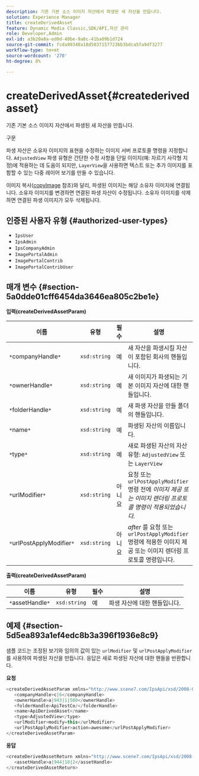 ```yaml
---
description: 기존 기본 소스 이미지 자산에서 파생된 새 자산을 만듭니다.
solution: Experience Manager
title: createDerivedAsset
feature: Dynamic Media Classic,SDK/API,자산 관리
role: Developer,Admin
exl-id: a3b20a8a-ed0d-40be-9a8c-41ba09b1d724
source-git-commit: fcda99340a18d5037157723bb3bdca5fa9df3277
workflow-type: tm+mt
source-wordcount: '270'
ht-degree: 8%

---
```


# createDerivedAsset{#createderivedasset}

기존 기본 소스 이미지 자산에서 파생된 새 자산을 만듭니다.

구문

<!--<a id="section_FE43FF204ED644C2AC901AF45982E942"></a>-->

파생 자산은 소유자 이미지의 표현을 수정하는 이미지 서버 프로토콜 명령을 지정합니다. `AdjustedView` 파생 유형은 간단한 수정 사항을 단일 이미지(예: 자르기 사각형 지정)에 적용하는 데 도움이 되지만, `LayerView`을 사용하면 텍스트 또는 추가 이미지를 포함할 수 있는 다중 레이어 보기를 만들 수 있습니다.

이미지 복사([copyImage](../../../operations/c-operations-intro/c-methods/r-copy-image.md#reference-0785131e690b4ad08be69172023f35d0) 참조)와 달리, 파생된 이미지는 해당 소유자 이미지에 연결됩니다. 소유자 이미지를 변경하면 연결된 파생 자산이 수정됩니다. 소유자 이미지를 삭제하면 연결된 파생 이미지가 모두 삭제됩니다.

## 인증된 사용자 유형 {#authorized-user-types}

* `IpsUser`
* `IpsAdmin`
* `IpsCompanyAdmin`
* `ImagePortalAdmin`
* `ImagePortalContrib`
* `ImagePortalContribUser`

## 매개 변수 {#section-5a0dde01cff6454da3646ea805c2be1e}

**입력(createDerivedAssetParam)**

| 이름 | 유형 | 필수 | 설명 |
|---|---|---|---|
| `*`companyHandle`*` | `xsd:string` | 예 | 새 자산을 파생시킬 자산이 포함된 회사의 핸들입니다. |
| `*`ownerHandle`*` | `xsd:string` | 예 | 새 이미지가 파생되는 기본 이미지 자산에 대한 핸들입니다. |
| `*`folderHandle`*` | `xsd:string` | 예 | 새 파생 자산을 만들 폴더의 핸들입니다. |
| `*`name`*` | `xsd:string` | 예 | 파생된 자산의 이름입니다. |
| `*`type`*` | `xsd:string` | 예 | 새로 파생된 자산의 자산 유형: `AdjustedView` 또는 `LayerView` |
| `*`urlModifier`*` | `xsd:string` | 아니요 | 요청 또는 `urlPostApplyModifier` 명령 전에 *이미지 제공 또는 이미지 렌더링 프로토콜 명령이 적용되었습니다.* |
| `*`urlPostApplyModifier`*` | `xsd:string` | 아니요 | *after* 를 요청 또는 `urlPostApplyModifier` 명령에 적용한 이미지 제공 또는 이미지 렌더링 프로토콜 명령입니다. |

**출력(createDerivedAssetParam)**

| 이름 | 유형 | 필수 | 설명 |
|---|---|---|---|
| `*`assetHandle`*` | `xsd:string` | 예 | 파생 자산에 대한 핸들입니다. |

## 예제 {#section-5d5ea893a1ef4edc8b3a396f1936e8c9}

샘플 코드는 조정된 보기와 임의의 값이 있는 `urlModifier` 및 `urlPostApplyModifier` 를 사용하여 파생된 자산을 만듭니다. 응답은 새로 파생된 자산에 대한 핸들을 반환합니다.

**요청**

```java
<createDerivedAssetParam xmlns="http://www.scene7.com/IpsApi/xsd/2008-01-15">
   <companyHandle>c|6</companyHandle>
   <ownerHandle>a|943|1|580</ownerHandle>
   <folderHandle>ApiTestCo/</folderHandle>
   <name>ApiDerivedAsset</name>
   <type>AdjustedView</type>
   <urlModifier>modify=this</urlModifier>
   <urlPostApplyModifier>action=awesome</urlPostApplyModifier>
</createDerivedAssetParam>
```

**응답**

```java
<createDerivedAssetReturn xmlns="http://www.scene7.com/IpsApi/xsd/2008-01-15">
   <assetHandle>a|944|10|2</assetHandle>
</createDerivedAssetReturn>
```

